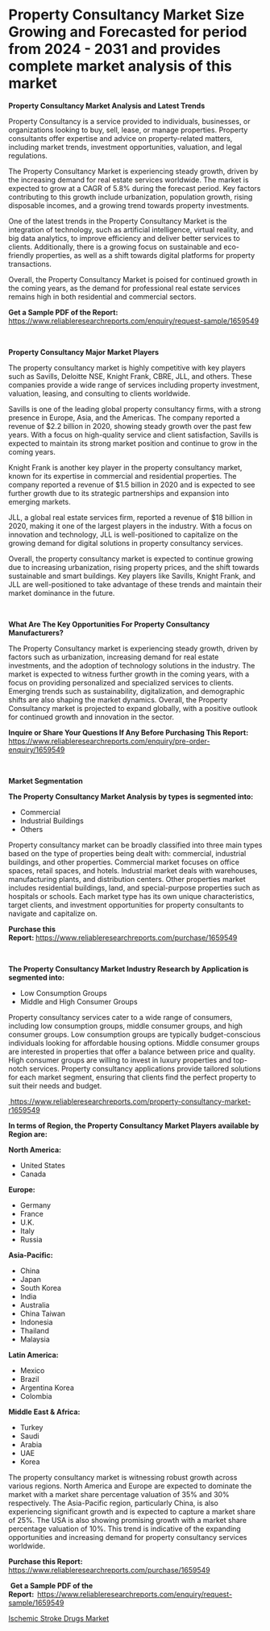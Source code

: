 <p><h1>Property Consultancy Market Size Growing and Forecasted for period from 2024 - 2031 and provides complete market analysis of this market</h1></p><p><strong>Property Consultancy Market Analysis and Latest Trends</strong></p>
<p><p>Property Consultancy is a service provided to individuals, businesses, or organizations looking to buy, sell, lease, or manage properties. Property consultants offer expertise and advice on property-related matters, including market trends, investment opportunities, valuation, and legal regulations.</p><p>The Property Consultancy Market is experiencing steady growth, driven by the increasing demand for real estate services worldwide. The market is expected to grow at a CAGR of 5.8% during the forecast period. Key factors contributing to this growth include urbanization, population growth, rising disposable incomes, and a growing trend towards property investments.</p><p>One of the latest trends in the Property Consultancy Market is the integration of technology, such as artificial intelligence, virtual reality, and big data analytics, to improve efficiency and deliver better services to clients. Additionally, there is a growing focus on sustainable and eco-friendly properties, as well as a shift towards digital platforms for property transactions.</p><p>Overall, the Property Consultancy Market is poised for continued growth in the coming years, as the demand for professional real estate services remains high in both residential and commercial sectors.</p></p>
<p><strong>Get a Sample PDF of the Report:&nbsp;</strong> <a href="https://www.reliableresearchreports.com/enquiry/request-sample/1659549">https://www.reliableresearchreports.com/enquiry/request-sample/1659549</a></p>
<p>&nbsp;</p>
<p><strong>Property Consultancy Major Market Players</strong></p>
<p><p>The property consultancy market is highly competitive with key players such as Savills, Deloitte NSE, Knight Frank, CBRE, JLL, and others. These companies provide a wide range of services including property investment, valuation, leasing, and consulting to clients worldwide.</p><p>Savills is one of the leading global property consultancy firms, with a strong presence in Europe, Asia, and the Americas. The company reported a revenue of $2.2 billion in 2020, showing steady growth over the past few years. With a focus on high-quality service and client satisfaction, Savills is expected to maintain its strong market position and continue to grow in the coming years.</p><p>Knight Frank is another key player in the property consultancy market, known for its expertise in commercial and residential properties. The company reported a revenue of $1.5 billion in 2020 and is expected to see further growth due to its strategic partnerships and expansion into emerging markets.</p><p>JLL, a global real estate services firm, reported a revenue of $18 billion in 2020, making it one of the largest players in the industry. With a focus on innovation and technology, JLL is well-positioned to capitalize on the growing demand for digital solutions in property consultancy services.</p><p>Overall, the property consultancy market is expected to continue growing due to increasing urbanization, rising property prices, and the shift towards sustainable and smart buildings. Key players like Savills, Knight Frank, and JLL are well-positioned to take advantage of these trends and maintain their market dominance in the future.</p></p>
<p>&nbsp;</p>
<p><strong>What Are The Key Opportunities For Property Consultancy Manufacturers?</strong></p>
<p><p>The Property Consultancy market is experiencing steady growth, driven by factors such as urbanization, increasing demand for real estate investments, and the adoption of technology solutions in the industry. The market is expected to witness further growth in the coming years, with a focus on providing personalized and specialized services to clients. Emerging trends such as sustainability, digitalization, and demographic shifts are also shaping the market dynamics. Overall, the Property Consultancy market is projected to expand globally, with a positive outlook for continued growth and innovation in the sector.</p></p>
<p><strong>Inquire or Share Your Questions If Any Before Purchasing This Report:</strong> <a href="https://www.reliableresearchreports.com/enquiry/pre-order-enquiry/1659549">https://www.reliableresearchreports.com/enquiry/pre-order-enquiry/1659549</a></p>
<p>&nbsp;</p>
<p><strong>Market Segmentation</strong></p>
<p><strong>The Property Consultancy Market Analysis by types is segmented into:</strong></p>
<p><ul><li>Commercial</li><li>Industrial Buildings</li><li>Others</li></ul></p>
<p><p>Property consultancy market can be broadly classified into three main types based on the type of properties being dealt with: commercial, industrial buildings, and other properties. Commercial market focuses on office spaces, retail spaces, and hotels. Industrial market deals with warehouses, manufacturing plants, and distribution centers. Other properties market includes residential buildings, land, and special-purpose properties such as hospitals or schools. Each market type has its own unique characteristics, target clients, and investment opportunities for property consultants to navigate and capitalize on.</p></p>
<p><strong>Purchase this Report:&nbsp;</strong><a href="https://www.reliableresearchreports.com/purchase/1659549">https://www.reliableresearchreports.com/purchase/1659549</a></p>
<p>&nbsp;</p>
<p><strong>The Property Consultancy Market Industry Research by Application is segmented into:</strong></p>
<p><ul><li>Low Consumption Groups</li><li>Middle and High Consumer Groups</li></ul></p>
<p><p>Property consultancy services cater to a wide range of consumers, including low consumption groups, middle consumer groups, and high consumer groups. Low consumption groups are typically budget-conscious individuals looking for affordable housing options. Middle consumer groups are interested in properties that offer a balance between price and quality. High consumer groups are willing to invest in luxury properties and top-notch services. Property consultancy applications provide tailored solutions for each market segment, ensuring that clients find the perfect property to suit their needs and budget.</p></p>
<p><a href="https://www.reliableresearchreports.com/property-consultancy-market-r1659549">&nbsp;https://www.reliableresearchreports.com/property-consultancy-market-r1659549</a></p>
<p><strong>In terms of Region, the Property Consultancy Market Players available by Region are:</strong></p>
<p>
    <p> <strong> North America: </strong>
        <ul>
            <li>United States</li>
            <li>Canada</li>
        </ul>
        </p> 
    <p> <strong> Europe: </strong>
        <ul>
            <li>Germany</li>
            <li>France</li>
            <li>U.K.</li>
            <li>Italy</li>
            <li>Russia</li>
        </ul>
        </p> 
    <p> <strong> Asia-Pacific: </strong>
        <ul>
            <li>China</li>
            <li>Japan</li>
            <li>South Korea</li>
            <li>India</li>
            <li>Australia</li>
            <li>China Taiwan</li>
            <li>Indonesia</li>
            <li>Thailand</li>
            <li>Malaysia</li>
        </ul>
        </p> 
    <p> <strong> Latin America: </strong>
        <ul>
            <li>Mexico</li>
            <li>Brazil</li>
            <li>Argentina Korea</li>
            <li>Colombia</li>
        </ul>
        </p> 
    <p> <strong> Middle East & Africa: </strong>
        <ul>
            <li>Turkey</li>
            <li>Saudi</li>
            <li>Arabia</li>
            <li>UAE</li>
            <li>Korea</li>
        </ul>
    </p>
    </p>
<p><p>The property consultancy market is witnessing robust growth across various regions. North America and Europe are expected to dominate the market with a market share percentage valuation of 35% and 30% respectively. The Asia-Pacific region, particularly China, is also experiencing significant growth and is expected to capture a market share of 25%. The USA is also showing promising growth with a market share percentage valuation of 10%. This trend is indicative of the expanding opportunities and increasing demand for property consultancy services worldwide.</p></p>
<p><strong>Purchase this Report: </strong><a href="https://www.reliableresearchreports.com/purchase/1659549">https://www.reliableresearchreports.com/purchase/1659549</a></p>
<p>&nbsp;<strong>Get a Sample PDF of the Report:&nbsp;&nbsp;</strong><a href="https://www.reliableresearchreports.com/enquiry/request-sample/1659549">https://www.reliableresearchreports.com/enquiry/request-sample/1659549</a></p>
<p><strong></strong></p>
<p><p><a href="https://github.com/sajonf007/Market-Research-Report-List-1/blob/main/ischemic-stroke-drugs-market.md">Ischemic Stroke Drugs Market</a></p></p>